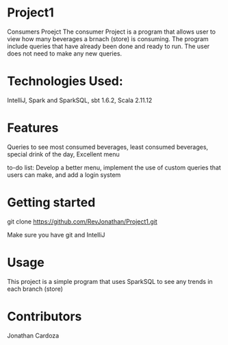 # Project1
Consumers Proejct 
The consumer Project is a program that allows user to view how many beverages a brnach (store) is consuming.
The program include queries that have already been done and ready to run. The user does not need to make any new queries.

# Technologies Used:
IntelliJ,
Spark and SparkSQL,
sbt 1.6.2,
Scala 2.11.12

# Features
Queries to see most consumed beverages, least consumed beverages, special drink of the day,
Excellent menu

to-do list:
Develop a better menu, implement the use of custom queries that users can make, and add a login system

# Getting started 
git clone https://github.com/RevJonathan/Project1.git

Make sure you have git and IntelliJ

# Usage
This project is a simple program that uses SparkSQL to see any trends in each branch (store) 

# Contributors

Jonathan Cardoza
